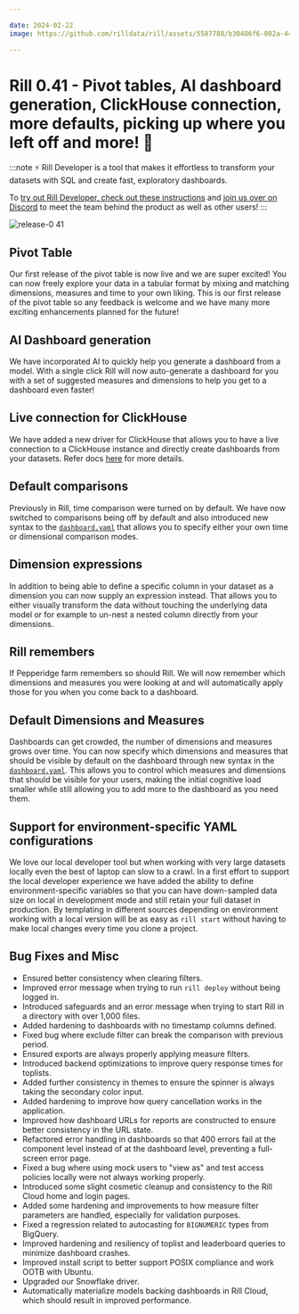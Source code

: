 ```yaml
---

date: 2024-02-22
image: https://github.com/rilldata/rill/assets/5587788/b30486f6-002a-445d-8a1b-955b6ec0066d

---
```


# Rill 0.41 - Pivot tables, AI dashboard generation, ClickHouse connection, more defaults, picking up where you left off and more! 🚀

:::note
⚡ Rill Developer is a tool that makes it effortless to transform your datasets with SQL and create fast, exploratory dashboards.

To [try out Rill Developer, check out these instructions](../../install) and [join us over on Discord](https://bit.ly/3bbcSl9) to meet the team behind the product as well as other users!
:::

![release-0 41](https://storage.googleapis.com/prod-cdn.rilldata.com/docs/release-notes/0.41_with_ai.gif)

## Pivot Table
Our first release of the pivot table is now live and we are super excited! You can now freely explore your data in a tabular format by mixing and matching dimensions, measures and time to your own liking. This is our first release of the pivot table so any feedback is welcome and we have many more exciting enhancements planned for the future!

## AI Dashboard generation
We have incorporated AI to quickly help you generate a dashboard from a model. With a single click Rill will now auto-generate a dashboard for you with a set of suggested measures and dimensions to help you get to a dashboard even faster!

## Live connection for ClickHouse 
We have added a new driver for ClickHouse that allows you to have a live connection to a ClickHouse instance and directly create dashboards from your datasets.
Refer docs [here](../../develop/import-data#ClickHouse) for more details.

## Default comparisons
Previously in Rill, time comparison were turned on by default. We have now switched to comparisons being off by default and also introduced new syntax to the [`dashboard.yaml`](../../reference/project-files/dashboards) that allows you to specify either your own time or dimensional comparison modes.

## Dimension expressions
In addition to being able to define a specific column in your dataset as a dimension you can now supply an expression instead. That allows you to either visually transform the data without touching the underlying data model or for example to un-nest a nested column directly from your dimensions.

## Rill remembers
If Pepperidge farm remembers so should Rill. We will now remember which dimensions and measures you were looking at and will automatically apply those for you when you come back to a dashboard.

## Default Dimensions and Measures
Dashboards can get crowded, the number of dimensions and measures grows over time. You can now specify which dimensions and measures that should be visible by default on the dashboard through new syntax in the [`dashboard.yaml`](../../reference/project-files/dashboards). This allows you to control which measures and dimensions that should be visible for your users, making the initial cognitive load smaller while still allowing you to add more to the dashboard as you need them.

## Support for environment-specific YAML configurations
We love our local developer tool but when working with very large datasets locally even the best of laptop can slow to a crawl.
In a first effort to support the local developer experience we have added the ability to define environment-specific variables so that you can have down-sampled data size on local in development mode and still retain your full dataset in production. By templating in different sources depending on environment working with a local version will be as easy as `rill start` without having to make local changes every time you clone a project. 

## Bug Fixes and Misc
- Ensured better consistency when clearing filters.
- Improved error message when trying to run `rill deploy` without being logged in.
- Introduced safeguards and an error message when trying to start Rill in a directory with over 1,000 files.
- Added hardening to dashboards with no timestamp columns defined.
- Fixed bug where exclude filter can break the comparison with previous period.
- Ensured exports are always properly applying measure filters.
- Introduced backend optimizations to improve query response times for toplists.
- Added further consistency in themes to ensure the spinner is always taking the secondary color input.
- Added hardening to improve how query cancellation works in the application.
- Improved how dashboard URLs for reports are constructed to ensure better consistency in the URL state.
- Refactored error handling in dashboards so that 400 errors fail at the component level instead of at the dashboard level, preventing a full-screen error page. 
- Fixed a bug where using mock users to "view as" and test access policies locally were not always working properly.
- Introduced some slight cosmetic cleanup and consistency to the Rill Cloud home and login pages.
- Added some hardening and improvements to how measure filter parameters are handled, especially for validation purposes.
- Fixed a regression related to autocasting for `BIGNUMERIC` types from BigQuery.
- Improved hardening and resiliency of toplist and leaderboard queries to minimize dashboard crashes.
- Improved install script to better support POSIX compliance and work OOTB with Ubuntu.
- Upgraded our Snowflake driver.
- Automatically materialize models backing dashboards in Rill Cloud, which should result in improved performance.